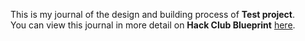 <!--
  ===================    !!READ THIS NOTICE!!   ====================
  DO NOT edit this file manually. Your changes WILL BE OVERWRITTEN!
  This journal is auto generated and updated by Hack Club Blueprint.
  To edit this file, please edit your journal entries on Blueprint.
  ==================================================================
-->

This is my journal of the design and building process of **Test project**.  
You can view this journal in more detail on **Hack Club Blueprint** [here](https://blueprint.hackclub.com/projects/1).


